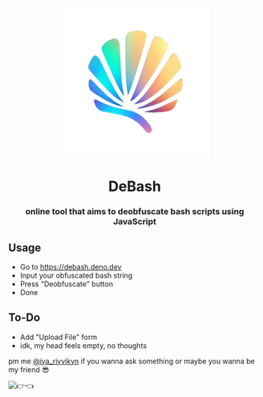 <p align="center"><img src="media/shell.png" alt="ayo what?" width=300px></p>
<h1 align="center">DeBash</h1>
<h3 align="center">online tool that aims to deobfuscate bash scripts using JavaScript</h3>

## Usage
- Go to https://debash.deno.dev
- Input your obfuscated bash string
- Press "Deobfuscate" button
- Done

## To-Do
- Add "Upload File" form
- idk, my head feels empty, no thoughts

pm me [@iya_rivvikyn](https://t.me/iya_rivvikyn) if you wanna ask something or maybe you wanna be my friend 😎

<p align="left"><img src="media/👉👈.jpg" alt="👉👈" width=300px></p>

